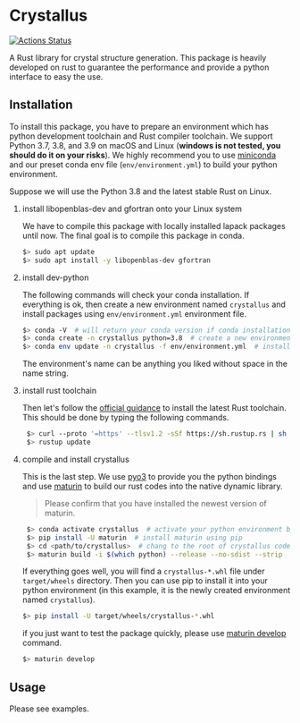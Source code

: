 # Crystallus

[![Actions Status](https://github.com/yoshida-lab/crystallus/workflows/tests/badge.svg)](https://github.com/yoshida-lab/crystallus/actions)

A Rust library for crystal structure generation.
This package is heavily developed on rust to guarantee the performance and provide a python interface to easy the use.

## Installation

To install this package, you have to prepare an environment which has python development toolchain and Rust compiler toolchain.
We support Python 3.7, 3.8, and 3.9 on macOS and Linux (**windows is not tested, you should do it on your risks**).
We highly recommend you to use [miniconda](https://docs.conda.io/en/latest/miniconda.html) and our preset conda env file (`env/environment.yml`) to build your python environment.

Suppose we will use the Python 3.8 and the latest stable Rust on Linux.

1. install libopenblas-dev and gfortran onto your Linux system

    We have to compile this package with locally installed lapack packages until now. The final goal is to compile this package in conda.

    ```bash
    $> sudo apt update
    $> sudo apt install -y libopenblas-dev gfortran
    ```

2. install dev-python

    The following commands will check your conda installation. If everything is ok, then create a new environment named `crystallus` and install packages using `env/environment.yml` environment file.

    ```bash
    $> conda -V  # will return your conda version if conda installation is ok
    $> conda create -n crystallus python=3.8  # create a new environment with python3.7 and name it *crystallus*.
    $> conda env update -n crystallus -f env/environment.yml  # install packages which are listed in `environment.yml` file.
    ```

    The environment's name can be anything you liked without space in the name string.

3. install rust toolchain

    Then let's follow the [official guidance](https://www.rust-lang.org/tools/install) to install the latest Rust toolchain. This should be done by typing the following commands.

    ```bash
     $> curl --proto '=https' --tlsv1.2 -sSf https://sh.rustup.rs | sh
     $> rustup update
    ```

4. compile and install crystallus

    This is the last step.
    We use [pyo3](https://github.com/PyO3/pyo3) to provide you the python bindings and use [maturin](https://github.com/PyO3/maturin) to build our rust codes into the native dynamic library.

    > Please confirm that you have installed the newest version of maturin.

    ```bash
     $> conda activate crystallus  # activate your python environment by name
     $> pip install -U maturin  # install maturin using pip
     $> cd <path/to/crystallus>  # chang to the root of crystallus codes
     $> maturin build -i $(which python) --release --no-sdist --strip  # build package
    ```

    If everything goes well, you will find a `crystallus-*.whl` file under `target/wheels` directory.
    Then you can use pip to install it into your python environment (in this example, it is the newly created environment named `crystallus`).

    ```bash
    $> pip install -U target/wheels/crystallus-*.whl
    ```

    if you just want to test the package quickly, please use [maturin develop](https://maturin.rs/tutorial.html#build-and-install-the-module-with-maturin-develop) command.

    ```bash
    $> maturin develop
    ```

## Usage

Please see examples.
